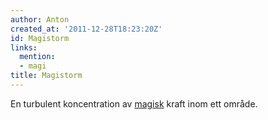 ```yaml
---
author: Anton
created_at: '2011-12-28T18:23:20Z'
id: Magistorm
links:
  mention:
  - magi
title: Magistorm
---
```


En turbulent koncentration av [magisk] kraft inom ett område.

  [magisk]: magi
